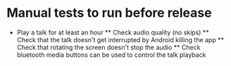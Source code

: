 # Manual tests to run before release

* Play a talk for at least an hour
** Check audio quality (no skips)
** Check that the talk doesn't get interrupted by Android killing the app
** Check that rotating the screen doesn't stop the audio
** Check bluetooth media buttons can be used to control the talk playback
